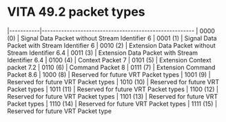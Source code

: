 # VITA 49.2 packet types #

|-----------|-------------------------------------------------------
| 0000 (0)  | Signal Data Packet without Stream Identifier 6
| 0001 (1)  | Signal Data Packet with Stream Identifier 6
| 0010 (2)  | Extension Data Packet without Stream Identifier 6.4
| 0011 (3)  | Extension Data Packet with Stream Identifier 6.4
| 0100 (4)  | Context Packet 7
| 0101 (5)  | Extension Context packet 7.2
| 0110 (6)  | Command Packet 8
| 0111 (7)  | Extension Command Packet 8.6
| 1000 (8)  | Reserved for future VRT Packet types
| 1001 (9)  | Reserved for future VRT Packet types
| 1010 (10) | Reserved for future VRT Packet types
| 1011 (11) | Reserved for future VRT Packet types
| 1100 (12) | Reserved for future VRT Packet types
| 1101 (13) | Reserved for future VRT Packet types
| 1110 (14) | Reserved for future VRT Packet types
| 1111 (15) | Reserved for future VRT Packet type


